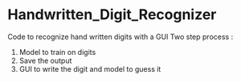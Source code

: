 # Handwritten_Digit_Recognizer
Code to recognize hand written digits with a GUI 
Two step process :
  1. Model to train on digits
  2. Save the output
  3. GUI to write the digit and model to guess it
